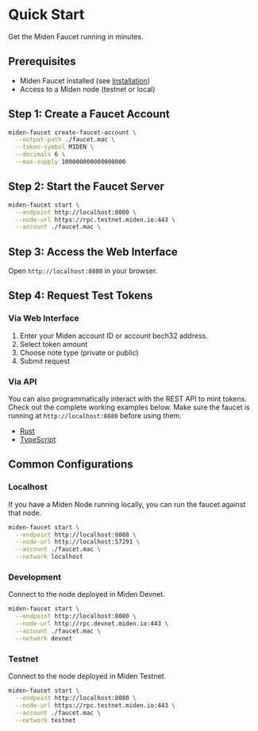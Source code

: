 # Quick Start

Get the Miden Faucet running in minutes.

## Prerequisites

- Miden Faucet installed (see [Installation](./installation.md))
- Access to a Miden node (testnet or local)

## Step 1: Create a Faucet Account

```bash
miden-faucet create-faucet-account \
  --output-path ./faucet.mac \
  --token-symbol MIDEN \
  --decimals 6 \
  --max-supply 100000000000000000
```

## Step 2: Start the Faucet Server

```bash
miden-faucet start \
  --endpoint http://localhost:8080 \
  --node-url https://rpc.testnet.miden.io:443 \
  --account ./faucet.mac \
```

## Step 3: Access the Web Interface

Open `http://localhost:8080` in your browser.

## Step 4: Request Test Tokens

### Via Web Interface

1. Enter your Miden account ID or account bech32 address.
2. Select token amount
3. Choose note type (private or public)
4. Submit request

### Via API

You can also programmatically interact with the REST API to mint tokens. Check out the complete working examples below. Make sure the faucet is running at `http://localhost:8080` before using them.
- [Rust](../examples/rust/request_tokens.rs)
- [TypeScript](../examples/typescript/request_tokens.ts)

## Common Configurations

### Localhost

If you have a Miden Node running locally, you can run the faucet against that node.

```bash
miden-faucet start \
  --endpoint http://localhost:8080 \
  --node-url http://localhost:57291 \
  --account ./faucet.mac \
  --network localhost
```

### Development

Connect to the node deployed in Miden Devnet.

```bash
miden-faucet start \
  --endpoint http://localhost:8080 \
  --node-url http://rpc.devnet.miden.io:443 \
  --account ./faucet.mac \
  --network devnet
```

### Testnet

Connect to the node deployed in Miden Testnet.

```bash
miden-faucet start \
  --endpoint http://localhost:8080 \
  --node-url https://rpc.testnet.miden.io:443 \
  --account ./faucet.mac \
  --network testnet
``` 
